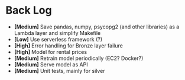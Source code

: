 # Back Log
- **[Medium]** Save pandas, numpy, psycopg2 (and other libraries) as a Lambda layer and simplify Makefile
- **[Low]** Use serverless framework (?)
- **[High]** Error handling for Bronze layer failure
- **[High]** Model for rental prices
- **[Medium]** Retrain model periodically (EC2? Docker?)
- **[Medium]** Serve model as API
- **[Medium]** Unit tests, mainly for silver